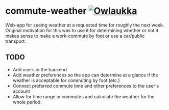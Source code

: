 # commute-weather [![Owlaukka](https://circleci.com/gh/Owlaukka/commute-weather.svg?style=svg)](https://app.circleci.com/pipelines/github/Owlaukka/commute-weather)
Web-app for seeing weather at a requested time for roughly the next week. Original motivation for this was to use it for determining whether or not it makes sense to make a work-commute by foot or use a car/public transport.

## TODO
* Add users in the backend
* Add weather preferences so the app can determine at a glance if the weather is acceptable for commuting by foot (etc.)
* Connect preferred commute time and other preferences to the user's account
* Allow for time range in commutes and calculate the weather for the whole period.
